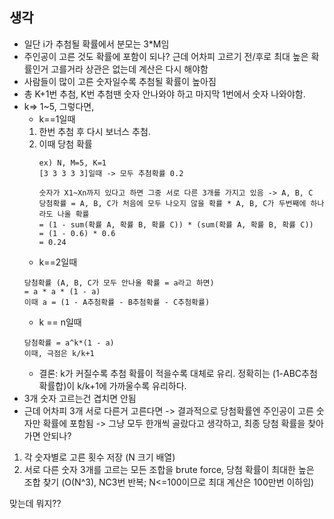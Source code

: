 ## 생각

- 일단 i가 추첨될 확률에서 분모는 3*M임
- 주인공이 고른 것도 확률에 포함이 되나? 근데 어차피 고르기 전/후로 최대 높은 확률인거 고를거라 상관은 없는데 계산은 다시 해야함
- 사람들이 많이 고른 숫자일수록 추첨될 확률이 높아짐
- 총 K+1번 추첨, K번 추첨땐 숫자 안나와야 하고 마지막 1번에서 숫자 나와야함.
- k=> 1~5, 그렇다면,
    - k==1일때
    1. 한번 추첨 후 다시 보너스 추첨.
    2. 이때 당첨 확률
        ```
        ex) N, M=5, K=1
        [3 3 3 3 3]일때 -> 모두 추첨확률 0.2

        숫자가 X1~Xn까지 있다고 하면 그중 서로 다른 3개를 가지고 있음 -> A, B, C
        당첨확률 = A, B, C가 처음에 모두 나오지 않을 확률 * A, B, C가 두번째에 하나라도 나올 확률
        = (1 - sum(확률 A, 확률 B, 확률 C)) * (sum(확률 A, 확률 B, 확률 C))
        = (1 - 0.6) * 0.6
        = 0.24
        ```
    - k==2일때
    ```
    당첨확률 (A, B, C가 모두 안나올 확률 = a라고 하면)
    = a * a * (1 - a)
    이때 a = (1 - A추첨확률 - B추첨확률 - C추첨확률)
    ```
    - k == n일때
    ```
    당첨확률 = a^k*(1 - a)
    이때, 극점은 k/k+1
    ```
    - 결론: k가 커질수록 추첨 확률이 적을수록 대체로 유리. 정확히는 (1-ABC추첨확률합)이 k/k+1에 가까울수록 유리하다.
- 3개 숫자 고르는건 겹치면 안됨
- 근데 어차피 3개 서로 다른거 고른다면 -> 결과적으로 당첨확률엔 주인공이 고른 숫자만 확률에 포함됨 -> 그냥 모두 한개씩 골랐다고 생각하고, 최종 당첨 확률을 찾아가면 안되나?

1. 각 숫자별로 고른 횟수 저장 (N 크기 배열)
2. 서로 다른 숫자 3개를 고르는 모든 조합을 brute force, 당첨 확률이 최대한 높은 조합 찾기 (O(N^3), NC3번 반복; N<=100이므로 최대 계산은 100만번 이하임)

맞는데 뭐지??